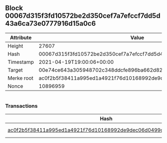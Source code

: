 ## Block 00067d315f3fd10572be2d350cef7a7efccf7dd5d43a6ca73e0777916d15a0c6

Attribute | Value
--- | ---
Height | 27607
Hash | 00067d315f3fd10572be2d350cef7a7efccf7dd5d43a6ca73e0777916d15a0c6
Timestamp | 2021-04-19T19:00:06+00:00
Target | 00e74ce643a305948702c348ddcfe896ba662d82c1a228faf4ad12250f07334e
Merke root | ac0f2b5f38411a995ed1a4921f76d10168992de9dec06d0499db81d5d4623bd2
Nonce | 10896959

```

```

### Transactions

Hash | Amount
--- | ---
[ac0f2b5f38411a995ed1a4921f76d10168992de9dec06d0499db81d5d4623bd2](ac0f2b5f38411a995ed1a4921f76d10168992de9dec06d0499db81d5d4623bd2.md) | 10.00000000 SKEPTI 
